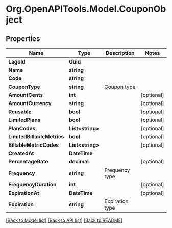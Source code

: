
# Org.OpenAPITools.Model.CouponObject

## Properties

Name | Type | Description | Notes
------------ | ------------- | ------------- | -------------
**LagoId** | **Guid** |  | 
**Name** | **string** |  | 
**Code** | **string** |  | 
**CouponType** | **string** | Coupon type | 
**AmountCents** | **int** |  | [optional] 
**AmountCurrency** | **string** |  | [optional] 
**Reusable** | **bool** |  | [optional] 
**LimitedPlans** | **bool** |  | [optional] 
**PlanCodes** | **List&lt;string&gt;** |  | [optional] 
**LimitedBillableMetrics** | **bool** |  | [optional] 
**BillableMetricCodes** | **List&lt;string&gt;** |  | [optional] 
**CreatedAt** | **DateTime** |  | 
**PercentageRate** | **decimal** |  | [optional] 
**Frequency** | **string** | Frequency type | 
**FrequencyDuration** | **int** |  | [optional] 
**ExpirationAt** | **DateTime** |  | [optional] 
**Expiration** | **string** | Expiration type | 

[[Back to Model list]](../README.md#documentation-for-models)
[[Back to API list]](../README.md#documentation-for-api-endpoints)
[[Back to README]](../README.md)


